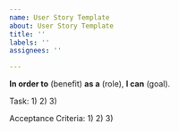 ```yaml
---
name: User Story Template
about: User Story Template
title: ''
labels: ''
assignees: ''

---
```


**In order to** (benefit) **as a** (role), **I can** (goal).

Task:
1)
2)
3)

Acceptance Criteria:
1)
2)
3)
